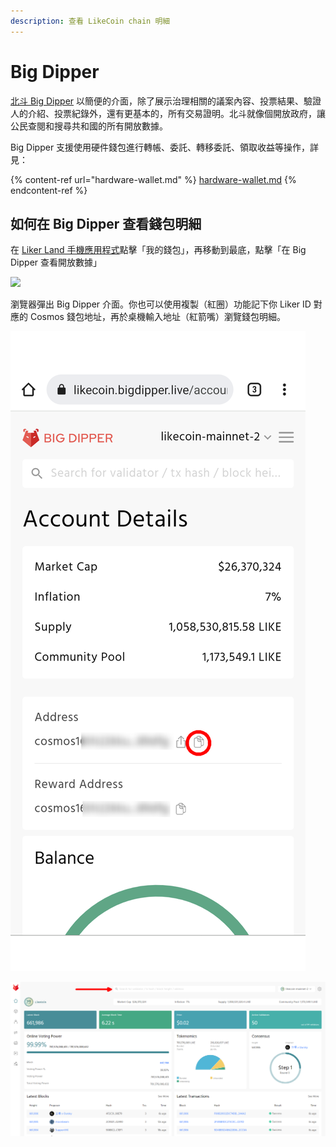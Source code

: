 ```yaml
---
description: 查看 LikeCoin chain 明細
---
```


# Big Dipper

[北斗 Big Dipper](https://likecoin.bigdipper.live) 以簡便的介面，除了展示治理相關的議案內容、投票結果、驗證人的介紹、投票紀錄外，還有更基本的，所有交易證明。北斗就像個開放政府，讓公民查閱和搜尋共和國的所有開放數據。

Big Dipper 支援使用硬件錢包進行轉帳、委託、轉移委託、領取收益等操作，詳見：

{% content-ref url="hardware-wallet.md" %}
[hardware-wallet.md](hardware-wallet.md)
{% endcontent-ref %}

## 如何在 Big Dipper 查看錢包明細

在 [Liker Land 手機應用程式](https://liker.land/getapp)點擊「我的錢包」，再移動到最底，點擊「在 Big Dipper 查看開放數據」

![](../../.gitbook/assets/bigdipper.png)

瀏覽器彈出 Big Dipper 介面。你也可以使用複製（紅圈）功能記下你 Liker ID 對應的 Cosmos 錢包地址，再於桌機輸入地址（紅箭嘴）瀏覽錢包明細。

![](../../.gitbook/assets/bigdipper-01.png)

![](../../.gitbook/assets/bigdipper-02.png)
